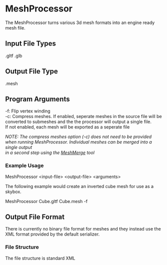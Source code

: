 # MeshProcessor

The MeshProcessor turns various 3d mesh formats into an engine ready mesh file.

## Input File Types

.gltf
.glb

## Output File Type

.mesh

## Program Arguments

-f: Flip vertex winding  
-c: Compress meshes. If enabled, seperate meshes in the source file will be converted to submeshes and the the processor will output a single file.  
    If not enabled,  each mesh will be exported as a seperate file

*NOTE: The compress meshes option (-c) does not need to be provided when running MeshProcessor. Individual meshes can be merged into a single output*  
*in a second step using the [MeshMerge](../PostProcessors/MeshMerge.md) tool*

### Example Usage

MeshProcessor \<input-file> \<output-file> \<arguments>

The following example would create an inverted cube mesh for use as a skybox.

MeshProcessor Cube.gltf Cube.mesh -f

## Output File Format

There is currently no binary file format for meshes and they instead use the XML format provided by the default serializer. 

### File Structure

The file structure is standard XML